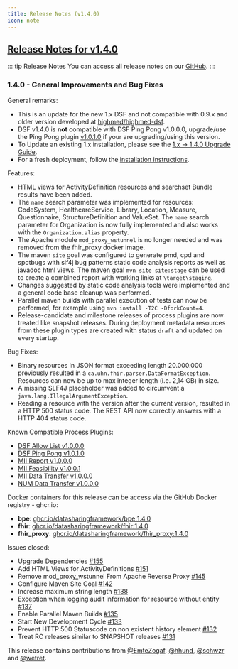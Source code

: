 ```yaml
---
title: Release Notes (v1.4.0)
icon: note
---
```


## [Release Notes for v1.4.0](https://github.com/datasharingframework/dsf/releases/tag/v1.4.0)

::: tip Release Notes
You can access all release notes on our [GitHub](https://github.com/datasharingframework/dsf/releases).
:::

### 1.4.0 - General Improvements and Bug Fixes
General remarks:
- This is an update for the new 1.x DSF and not compatible with 0.9.x and older version developed at [highmed/highmed-dsf](https://github.com/highmed/highmed-dsf).
- DSF v1.4.0 is **not** compatible with DSF Ping Pong v1.0.0.0, upgrade/use the Ping Pong plugin [v1.0.1.0](https://github.com/datasharingframework/dsf-process-ping-pong/releases/tag/v1.0.1.0) if your are upgrading/using this version.
- To Update an existing 1.x installation, please see the [1.x -> 1.4.0 Upgrade Guide](https://dsf.dev/v1.4.0/maintain/upgrade-from-1.html).
- For a fresh deployment, follow the [installation instructions](https://dsf.dev/v1.4.0/maintain/install.html).

Features:
- HTML views for ActivityDefinition resources and searchset Bundle results have been added.
- The `name` search parameter was implemented for resources: CodeSystem, HealthcareService, Library, Location, Measure, Questionnaire, StructureDefinition and ValueSet. The `name` search parameter for Organization is now fully implemented and also works with the `Organization.alias` property.
- The Apache module `mod_proxy_wstunnel` is no longer needed and was removed from the fhir_proxy docker image.
- The maven `site` goal was configured to generate pmd, cpd and spotbugs with slf4j bug patterns static code analysis reports as well as javadoc html views. The maven goal `mvn site site:stage` can be used to create a combined report with working links at `\target\staging`.
- Changes suggested by static code analysis tools were implemented and a general code base cleanup was performed.
- Parallel maven builds with parallel execution of tests can now be performed, for example using `mvn install -T2C -DforkCount=4`.
- Release-candidate and milestone releases of process plugins are now treated like snapshot releases. During deployment metadata resources from these plugin types are created with status `draft` and updated on every startup.

Bug Fixes:
- Binary resources in JSON format exceeding length 20.000.000 previously resulted in a `ca.uhn.fhir.parser.DataFormatException`. Resources can now be up to max integer length (i.e. 2,14 GB) in size.
- A missing SLF4J placeholder was added to circumvent a `java.lang.IllegalArgumentException`.
- Reading a resource with the version after the current version, resulted in a HTTP 500 status code. The REST API now correctly answers with a HTTP 404 status code.

Known Compatible Process Plugins:
- [DSF Allow List v1.0.0.0](https://github.com/datasharingframework/dsf-process-allow-list/releases/tag/v1.0.0.0)
- [DSF Ping Pong v1.0.1.0](https://github.com/datasharingframework/dsf-process-ping-pong/releases/tag/v1.0.1.0)
- [MII Report v1.0.0.0](https://github.com/medizininformatik-initiative/mii-process-report/releases/tag/v1.0.0.0)
- [MII Feasibility v1.0.0.1](https://github.com/medizininformatik-initiative/feasibility-dsf-process/releases/tag/v1.0.0.3)
- [MII Data Transfer v1.0.0.0](https://github.com/medizininformatik-initiative/mii-process-data-transfer/releases/tag/v1.0.0.0)
- [NUM Data Transfer v1.0.0.0](https://github.com/num-codex/codex-processes-ap1/releases/tag/v1.0.0.0)

Docker containers for this release can be access via the GitHub Docker registry - ghcr.io:
* **bpe**: [ghcr.io/datasharingframework/bpe:1.4.0](https://github.com/orgs/datasharingframework/packages/container/bpe/159291561?tag=1.4.0)
* **fhir**: [ghcr.io/datasharingframework/fhir:1.4.0](https://github.com/orgs/datasharingframework/packages/container/fhir/159288668?tag=1.4.0)
* **fhir_proxy**: [ghcr.io/datasharingframework/fhir_proxy:1.4.0](https://github.com/orgs/datasharingframework/packages/container/fhir_proxy/159285465?tag=1.4.0)

Issues closed:
- Upgrade Dependencies [#155](https://github.com/datasharingframework/dsf/issues/155)
- Add HTML Views for ActivityDefinitions [#151](https://github.com/datasharingframework/dsf/issues/151)
- Remove mod_proxy_wstunnel From Apache Reverse Proxy [#145](https://github.com/datasharingframework/dsf/issues/145) 
- Configure Maven Site Goal [#142](https://github.com/datasharingframework/dsf/issues/142) 
- Increase maximum string length [#138](https://github.com/datasharingframework/dsf/issues/138) 
- Exception when logging audit information for resource without entity [#137](https://github.com/datasharingframework/dsf/issues/137) 
- Enable Parallel Maven Builds [#135](https://github.com/datasharingframework/dsf/issues/135)
- Start New Development Cycle [#133](https://github.com/datasharingframework/dsf/issues/133) 
- Prevent HTTP 500 Statuscode on non existent history element  [#132](https://github.com/datasharingframework/dsf/issues/132)  
- Treat RC releases similar to SNAPSHOT releases [#131](https://github.com/datasharingframework/dsf/issues/131)

This release contains contributions from [@EmteZogaf](https://github.com/EmteZogaf), [@hhund](https://github.com/hhund), [@schwzr](https://github.com/schwzr) and [@wetret](https://github.com/wetret).

